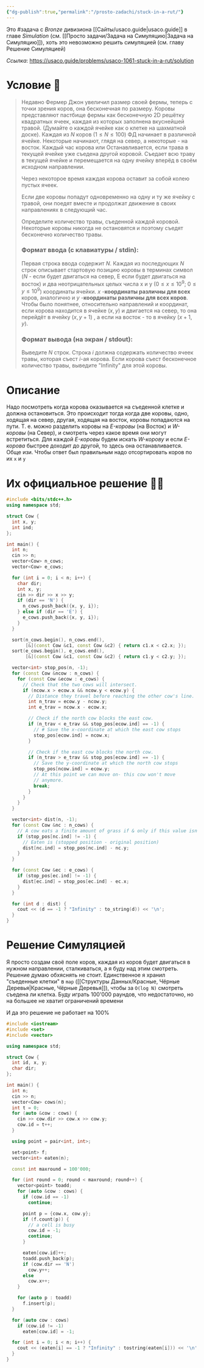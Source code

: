 ```yaml
---
{"dg-publish":true,"permalink":"/prosto-zadachi/stuck-in-a-rut/"}
---
```


Это #задача c *Bronze* дивизиона [[Сайты/usaco.guide\|usaco.guide]] в главе *Simulation* (см. [[Просто задачи/Задача на Симуляцию\|Задача на Симуляцию]]), хоть это невозможно решить симуляцией (см. главу Решение Симуляцией)

*Ссылка*: https://usaco.guide/problems/usaco-1061-stuck-in-a-rut/solution

# Условие 📝

> Недавно Фермер Джон увеличил размер своей фермы, теперь с точки зрения коров, она бесконечная по размеру. Коровы представляют пастбище фермы как бесконечную 2D решётку квадратных ячеек, каждая из которых заполнена вкуснейшей травой. (Думайте о каждой ячейке как о клетке на шахматной доске). Каждая из $N$ коров ($1 \leq N \leq 100$) ФД начинает в различной ячейке. Некоторые начинают, глядя на север, а некоторые - на восток.  Каждый час корова или Останавливается, если трава в текущей ячейке уже съедена другой коровой.  Съедает всю траву в текущей ячейке и перемещается на одну ячейку вперёд в своём исходном направлении.
>
> Через некоторое время каждая корова оставит за собой колею пустых ячеек.
>
> Если две коровы попадут одновременно на одну и ту же ячейку с травой, они поедят вместе и продолжат движение в своих направлениях в следующий час.
>
> Определите количество травы, съеденной каждой коровой. Некоторые коровы никогда не остановятся и поэтому съедят бесконечно количество травы.
>
> ### Формат ввода (с клавиатуры / stdin):
>
> Первая строка ввода содержит $N$. Каждая из последующих $N$ строк описывает стартовую позицию коровы в терминах символ ($N$ - если будет двигаться на север, E если будет двигаться на восток) и два неотрицательных целых числа x и y ($0 \leq x \leq 10^9$; $0 \leq y \leq 10^9$) координаты ячейки. $x$ -**координаты различны для всех** коров, аналогично и $y$ -**координаты различны для всех коров**.  Чтобы было понятнее, относительно направлений и координат, если корова находится в ячейке $(x, y)$ и двигается на север, то она перейдёт в ячейку $(x, y+1)$ , а если на восток - то в ячейку $(x+1, y)$.
>
> ### Формат вывода (на экран / stdout):
> Выведите $N$ строк. Строка $i$ должна содержать количество ячеек травы, которая съест $i$-ая корова. Если корова съест бесконечное количество травы, выведите "Infinity" для этой коровы.
>

# Описание

Надо посмотреть когда корова оказывается на съеденной клетке и должна остановиться.  Это происходит тогда когда две коровы, одно, ходящая на север, другая, ходящая на восток, коровы попадаются на пути.  Т. е. можно разделить коровы на *E-коровы* (на Восток) и *W-коровы* (на Север), и смотреть через какое время они могут встретиться.  Для каждой *E-коровы* будем искать *W-корову* и если *E-корова* быстрее доходит до другой, то здесь она останавливается.  Обще изи.  Чтобы ответ был правильным надо отсортировать коров по их `x` и `y`

<style> .container {font-family: sans-serif; text-align: center;} .button-wrapper button {z-index: 1;height: 40px; width: 100px; margin: 10px;padding: 5px;} .excalidraw .App-menu_top .buttonList { display: flex;} .excalidraw-wrapper { height: 800px; margin: 50px; position: relative;} :root[dir="ltr"] .excalidraw .layer-ui__wrapper .zen-mode-transition.App-menu_bottom--transition-left {transform: none;} </style><script src="https://cdn.jsdelivr.net/npm/react@17/umd/react.production.min.js"></script><script src="https://cdn.jsdelivr.net/npm/react-dom@17/umd/react-dom.production.min.js"></script><script type="text/javascript" src="https://cdn.jsdelivr.net/npm/@excalidraw/excalidraw@0/dist/excalidraw.production.min.js"></script><div id="Stuck_in_a_Rut_2024-03-31_1417.05.excalidraw.md1"></div><script>(function(){const InitialData={"type":"excalidraw","version":2,"source":"https://github.com/zsviczian/obsidian-excalidraw-plugin/releases/tag/2.0.26","elements":[{"type":"rectangle","version":198,"versionNonce":1892818561,"isDeleted":false,"id":"e5g79zl4fi6gvevz0DQTW","fillStyle":"solid","strokeWidth":2,"strokeStyle":"solid","roughness":1,"opacity":100,"angle":0,"x":-138,"y":-225.3333282470703,"strokeColor":"#1e1e1e","backgroundColor":"transparent","width":275.3333435058594,"height":256.3333282470703,"seed":1119210273,"groupIds":[],"frameId":null,"roundness":{"type":3},"boundElements":[],"updated":1711883834225,"link":null,"locked":false},{"type":"text","version":3,"versionNonce":1926780079,"isDeleted":false,"id":"TcNxyasK","fillStyle":"solid","strokeWidth":2,"strokeStyle":"solid","roughness":1,"opacity":100,"angle":0,"x":-106.42780134081949,"y":-201.13042232708733,"strokeColor":"#1e1e1e","backgroundColor":"transparent","width":24.90234375,"height":25,"seed":1167260911,"groupIds":[],"frameId":null,"roundness":null,"boundElements":[{"id":"JUe_yVvCvM37nBDwI8w6O","type":"arrow"}],"updated":1711883925279,"link":null,"locked":false,"fontSize":20,"fontFamily":1,"text":"🐮","rawText":"🐮","textAlign":"left","verticalAlign":"top","containerId":null,"originalText":"🐮","lineHeight":1.25},{"type":"text","version":247,"versionNonce":916369793,"isDeleted":false,"id":"TeQvH50o","fillStyle":"solid","strokeWidth":2,"strokeStyle":"solid","roughness":1,"opacity":100,"angle":0,"x":-104.520568610082,"y":-116.80697391656332,"strokeColor":"#1e1e1e","backgroundColor":"transparent","width":23.73504638671875,"height":23.83792073099826,"seed":1352150401,"groupIds":[],"frameId":null,"roundness":null,"boundElements":[{"id":"iUjl3tD8psQRo10JitlI6","type":"arrow"}],"updated":1711884144285,"link":null,"locked":false,"fontSize":19.070336584798607,"fontFamily":1,"text":"🐮","rawText":"🐮","textAlign":"left","verticalAlign":"top","containerId":null,"originalText":"🐮","lineHeight":1.25},{"type":"text","version":147,"versionNonce":1923326401,"isDeleted":false,"id":"SmQLaLVG","fillStyle":"solid","strokeWidth":2,"strokeStyle":"solid","roughness":1,"opacity":100,"angle":0,"x":59.92322090143966,"y":-23.426040126314074,"strokeColor":"#1e1e1e","backgroundColor":"transparent","width":27.275848388671875,"height":27.38855416989669,"seed":1065696481,"groupIds":[],"frameId":null,"roundness":null,"boundElements":[{"id":"xPRfqBr8hvkPdOShL1Mag","type":"arrow"}],"updated":1711884149968,"link":null,"locked":false,"fontSize":21.910843335917352,"fontFamily":1,"text":"🐮","rawText":"🐮","textAlign":"left","verticalAlign":"top","containerId":null,"originalText":"🐮","lineHeight":1.25},{"type":"text","version":202,"versionNonce":1527415393,"isDeleted":false,"id":"vNwXD0DP","fillStyle":"solid","strokeWidth":2,"strokeStyle":"solid","roughness":1,"opacity":100,"angle":0,"x":-18.780419959944822,"y":-23.30304531812241,"strokeColor":"#1e1e1e","backgroundColor":"transparent","width":27.275848388671875,"height":27.38855416989669,"seed":1540803279,"groupIds":[],"frameId":null,"roundness":null,"boundElements":[{"id":"pAzBjehKq1vO9NPaLdFZ4","type":"arrow"}],"updated":1711884148357,"link":null,"locked":false,"fontSize":21.910843335917352,"fontFamily":1,"text":"🐮","rawText":"🐮","textAlign":"left","verticalAlign":"top","containerId":null,"originalText":"🐮","lineHeight":1.25},{"type":"arrow","version":184,"versionNonce":204723265,"isDeleted":false,"id":"JUe_yVvCvM37nBDwI8w6O","fillStyle":"solid","strokeWidth":2,"strokeStyle":"dashed","roughness":1,"opacity":100,"angle":0,"x":-76.90372006508828,"y":-186.89134452279265,"strokeColor":"#1e1e1e","backgroundColor":"transparent","width":116.97723455622726,"height":0.8286254803427369,"seed":386952879,"groupIds":[],"frameId":null,"roundness":{"type":2},"boundElements":[],"updated":1711884004831,"link":null,"locked":false,"startBinding":{"elementId":"TcNxyasK","focus":0.1477587198202628,"gap":4.621737525731206},"endBinding":null,"lastCommittedPoint":null,"startArrowhead":null,"endArrowhead":"arrow","points":[[0,0],[116.97723455622726,-0.8286254803427369]]},{"type":"arrow","version":716,"versionNonce":608402785,"isDeleted":false,"id":"iUjl3tD8psQRo10JitlI6","fillStyle":"solid","strokeWidth":2,"strokeStyle":"dashed","roughness":1,"opacity":100,"angle":0,"x":-78.39704737192247,"y":-102.69314910627756,"strokeColor":"#1e1e1e","backgroundColor":"transparent","width":49.807044220805736,"height":0.24699270646803043,"seed":1181493007,"groupIds":[],"frameId":null,"roundness":{"type":2},"boundElements":[],"updated":1711911191036,"link":null,"locked":false,"startBinding":{"elementId":"TeQvH50o","focus":0.17734200490488602,"gap":2.388474851440776},"endBinding":{"elementId":"HSCG7sZC0CugzvD8hVnZJ","focus":0.4382553601527336,"gap":12.918952962392558},"lastCommittedPoint":null,"startArrowhead":null,"endArrowhead":"arrow","points":[[0,0],[49.807044220805736,0.24699270646803043]]},{"type":"arrow","version":575,"versionNonce":2000909231,"isDeleted":false,"id":"xPRfqBr8hvkPdOShL1Mag","fillStyle":"solid","strokeWidth":2,"strokeStyle":"dashed","roughness":1,"opacity":100,"angle":0,"x":75.45920498162658,"y":-35.13667007077389,"strokeColor":"#1e1e1e","backgroundColor":"transparent","width":2.1042896192750504,"height":117.96723959477582,"seed":207397103,"groupIds":[],"frameId":null,"roundness":{"type":2},"boundElements":[],"updated":1711911184509,"link":null,"locked":false,"startBinding":{"elementId":"SmQLaLVG","focus":0.10408214453219115,"gap":11.710629944459813},"endBinding":null,"lastCommittedPoint":null,"startArrowhead":null,"endArrowhead":"arrow","points":[[0,0],[2.1042896192750504,-117.96723959477582]]},{"type":"arrow","version":565,"versionNonce":2093227553,"isDeleted":false,"id":"pAzBjehKq1vO9NPaLdFZ4","fillStyle":"solid","strokeWidth":2,"strokeStyle":"dashed","roughness":1,"opacity":100,"angle":0,"x":-5.943943612145353,"y":-33.492326995424875,"strokeColor":"#1e1e1e","backgroundColor":"transparent","width":1.2591606977810148,"height":49.299727214761916,"seed":1125700961,"groupIds":[],"frameId":null,"roundness":{"type":2},"boundElements":[],"updated":1711884148358,"link":null,"locked":false,"startBinding":{"elementId":"vNwXD0DP","focus":-0.013650163833273844,"gap":10.189281677302462},"endBinding":{"elementId":"HSCG7sZC0CugzvD8hVnZJ","focus":-0.12369539977372773,"gap":9.019224401160827},"lastCommittedPoint":null,"startArrowhead":null,"endArrowhead":"arrow","points":[[0,0],[-1.2591606977810148,-49.299727214761916]]},{"type":"ellipse","version":232,"versionNonce":1117203297,"isDeleted":false,"id":"QjrpAD5WA7YVcUjsXkuI4","fillStyle":"solid","strokeWidth":2,"strokeStyle":"solid","roughness":1,"opacity":100,"angle":0,"x":68.72160758008447,"y":-194.26322978751534,"strokeColor":"#1e1e1e","backgroundColor":"#ffc9c9","width":15.028549270450583,"height":14.391292675918777,"seed":594193007,"groupIds":[],"frameId":null,"roundness":{"type":2},"boundElements":[],"updated":1711911171189,"link":null,"locked":false},{"type":"ellipse","version":95,"versionNonce":208307343,"isDeleted":false,"id":"HSCG7sZC0CugzvD8hVnZJ","fillStyle":"solid","strokeWidth":2,"strokeStyle":"solid","roughness":1,"opacity":100,"angle":0,"x":-15.946293065149405,"y":-106.48264367189145,"strokeColor":"#1e1e1e","backgroundColor":"#ffec99","width":14.818721869913027,"height":14.725446994678379,"seed":731319791,"groupIds":[],"frameId":null,"roundness":{"type":2},"boundElements":[{"id":"iUjl3tD8psQRo10JitlI6","type":"arrow"},{"id":"pAzBjehKq1vO9NPaLdFZ4","type":"arrow"}],"updated":1711884124360,"link":null,"locked":false}],"appState":{"theme":"light","viewBackgroundColor":"#ffffff","currentItemStrokeColor":"#1e1e1e","currentItemBackgroundColor":"#ffec99","currentItemFillStyle":"solid","currentItemStrokeWidth":2,"currentItemStrokeStyle":"solid","currentItemRoughness":1,"currentItemOpacity":100,"currentItemFontFamily":1,"currentItemFontSize":20,"currentItemTextAlign":"left","currentItemStartArrowhead":null,"currentItemEndArrowhead":"arrow","scrollX":149.49999491373697,"scrollY":382.99999745686847,"zoom":{"value":1.2000000000000002},"currentItemRoundness":"round","gridSize":null,"gridColor":{"Bold":"#C9C9C9FF","Regular":"#EDEDEDFF"},"currentStrokeOptions":null,"previousGridSize":null,"frameRendering":{"enabled":true,"clip":true,"name":true,"outline":true}},"files":{}};InitialData.scrollToContent=true;App=()=>{const e=React.useRef(null),t=React.useRef(null),[n,i]=React.useState({width:void 0,height:void 0});return React.useEffect(()=>{i({width:t.current.getBoundingClientRect().width,height:t.current.getBoundingClientRect().height});const e=()=>{i({width:t.current.getBoundingClientRect().width,height:t.current.getBoundingClientRect().height})};return window.addEventListener("resize",e),()=>window.removeEventListener("resize",e)},[t]),React.createElement(React.Fragment,null,React.createElement("div",{className:"excalidraw-wrapper",ref:t},React.createElement(ExcalidrawLib.Excalidraw,{ref:e,width:n.width,height:n.height,initialData:InitialData,viewModeEnabled:!0,zenModeEnabled:!0,gridModeEnabled:!1})))},excalidrawWrapper=document.getElementById("Stuck_in_a_Rut_2024-03-31_1417.05.excalidraw.md1");ReactDOM.render(React.createElement(App),excalidrawWrapper);})();</script>

# Их официальное решение 🧑‍💻

```cpp
#include <bits/stdc++.h>
using namespace std;

struct Cow {
  int x, y;
  int ind;
};

int main() {
  int n;
  cin >> n;
  vector<Cow> n_cows;
  vector<Cow> e_cows;

  for (int i = 0; i < n; i++) {
    char dir;
    int x, y;
    cin >> dir >> x >> y;
    if (dir == 'N') {
      n_cows.push_back({x, y, i});
    } else if (dir == 'E') {
      e_cows.push_back({x, y, i});
    }
  }

  sort(n_cows.begin(), n_cows.end(),
       [&](const Cow &c1, const Cow &c2) { return c1.x < c2.x; });
  sort(e_cows.begin(), e_cows.end(),
       [&](const Cow &c1, const Cow &c2) { return c1.y < c2.y; });

  vector<int> stop_pos(n, -1);
  for (const Cow &ncow : n_cows) {
    for (const Cow &ecow : e_cows) {
      // Check that the two cows will intersect.
      if (ncow.x > ecow.x && ncow.y < ecow.y) {
        // Distance they travel before reaching the other cow's line.
        int n_trav = ecow.y - ncow.y;
        int e_trav = ncow.x - ecow.x;

        // Check if the north cow blocks the east cow.
        if (n_trav < e_trav && stop_pos[ecow.ind] == -1) {
          // # Save the x-coordinate at which the east cow stops
          stop_pos[ecow.ind] = ncow.x;
        }

        // Check if the east cow blocks the north cow.
        if (n_trav > e_trav && stop_pos[ecow.ind] == -1) {
          // Save the y-coordinate at which the north cow stops
          stop_pos[ncow.ind] = ecow.y;
          // At this point we can move on- this cow won't move
          // anymore.
          break;
        }
      }
    }
  }

  vector<int> dist(n, -1);
  for (const Cow &nc : n_cows) {
    // A cow eats a finite amount of grass if & only if this value isn't -1.
    if (stop_pos[nc.ind] != -1) {
      // Eaten is (stopped position - original position)
      dist[nc.ind] = stop_pos[nc.ind] - nc.y;
    }
  }

  for (const Cow &ec : e_cows) {
    if (stop_pos[ec.ind] != -1) {
      dist[ec.ind] = stop_pos[ec.ind] - ec.x;
    }
  }

  for (int d : dist) {
    cout << (d == -1 ? "Infinity" : to_string(d)) << '\n';
  }
}
```


# Решение Симуляцией

Я просто создам своё поле коров, каждая из коров будет двигаться в нужном направлении, сталкиваться, а я буду над этим смотреть.  Решение думаю обхяснять не стоит.  Единственное я хранил "съеденные клетки" в `map` ([[Структуры Данных/Красные, Чёрные Деревья\|Красные, Чёрные Деревья]]), чтобы за `O(log N)` смотреть съедена ли клетка.  Буду играть 100'000 раундов, что недостаточно, но на большее не хватит ограничений времени

И да это решение не работает на 100%

```cpp
#include <iostream>
#include <set>
#include <vector>

using namespace std;

struct Cow {
  int id, x, y;
  char dir;
};

int main() {
  int n;
  cin >> n;
  vector<Cow> cows(n);
  int t = 0;
  for (auto &cow : cows) {
    cin >> cow.dir >> cow.x >> cow.y;
    cow.id = t++;
  }

  using point = pair<int, int>;

  set<point> f;
  vector<int> eaten(n);

  const int maxround = 100'000;

  for (int round = 0; round < maxround; round++) {
    vector<point> toadd;
    for (auto &cow : cows) {
      if (cow.id == -1)
        continue;

      point p = {cow.x, cow.y};
      if (f.count(p)) {
        // a cell is busy
        cow.id = -1;
        continue;
      }

      eaten[cow.id]++;
      toadd.push_back(p);
      if (cow.dir == 'N')
        cow.y++;
      else
        cow.x++;
    }

    for (auto p : toadd)
      f.insert(p);
  }

  for (auto cow : cows)
    if (cow.id != -1)
      eaten[cow.id] = -1;

  for (int i = 0; i < n; i++) {
    cout << (eaten[i] == -1 ? "Infinity" : tostring(eaten[i])) << '\n';
  }
}

```